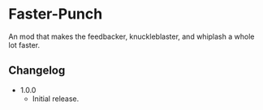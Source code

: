# Faster-Punch
An mod that makes the feedbacker, knuckleblaster, and whiplash a whole lot faster.

## Changelog
* 1.0.0
  * Initial release.
